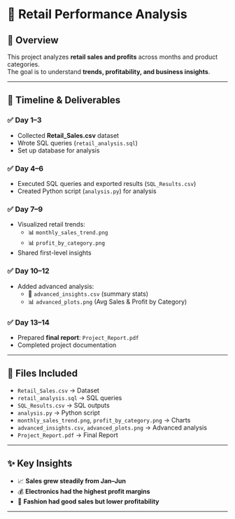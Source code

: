 # 🛒 Retail Performance Analysis

## 📌 Overview
This project analyzes **retail sales and profits** across months and product categories.  
The goal is to understand **trends, profitability, and business insights**.

---

## 📅 Timeline & Deliverables

### ✅ Day 1–3
- Collected **Retail_Sales.csv** dataset  
- Wrote SQL queries (`retail_analysis.sql`)  
- Set up database for analysis  

### ✅ Day 4–6
- Executed SQL queries and exported results (`SQL_Results.csv`)  
- Created Python script (`analysis.py`) for analysis  

### ✅ Day 7–9
- Visualized retail trends:
  - 📊 `monthly_sales_trend.png`
  - 📊 `profit_by_category.png`  
- Shared first-level insights  

### ✅ Day 10–12
- Added advanced analysis:
  - 📄 `advanced_insights.csv` (summary stats)  
  - 📊 `advanced_plots.png` (Avg Sales & Profit by Category)  

### ✅ Day 13–14
- Prepared **final report**: `Project_Report.pdf`  
- Completed project documentation  

---

## 📂 Files Included
- `Retail_Sales.csv` → Dataset  
- `retail_analysis.sql` → SQL queries  
- `SQL_Results.csv` → SQL outputs  
- `analysis.py` → Python script  
- `monthly_sales_trend.png`, `profit_by_category.png` → Charts  
- `advanced_insights.csv`, `advanced_plots.png` → Advanced analysis  
- `Project_Report.pdf` → Final Report  

---

## ✨ Key Insights
- 📈 **Sales grew steadily from Jan–Jun**  
- 💰 **Electronics had the highest profit margins**  
- 👕 **Fashion had good sales but lower profitability**  

---
